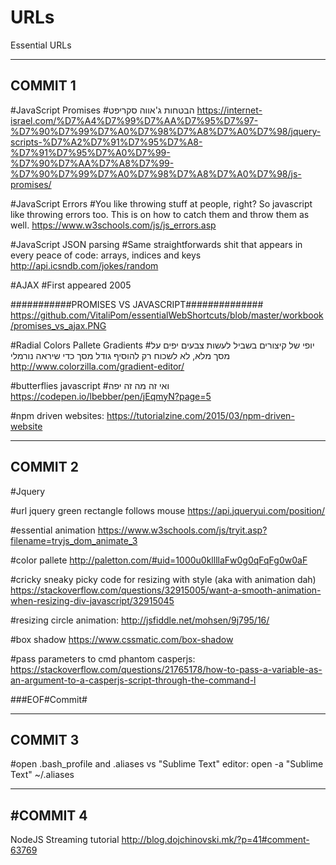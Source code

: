 # URLs
Essential URLs

------------------------------------------
COMMIT 1
------------------------------------------

#JavaScript Promises
#הבטחות ג'אווה סקריפט
https://internet-israel.com/%D7%A4%D7%99%D7%AA%D7%95%D7%97-%D7%90%D7%99%D7%A0%D7%98%D7%A8%D7%A0%D7%98/jquery-scripts-%D7%A2%D7%91%D7%95%D7%A8-%D7%91%D7%95%D7%A0%D7%99-%D7%90%D7%AA%D7%A8%D7%99-%D7%90%D7%99%D7%A0%D7%98%D7%A8%D7%A0%D7%98/js-promises/

#JavaScript Errors
#You like throwing stuff at people, right? So javascript like throwing errors too. This is on how to catch them and throw them as well.
https://www.w3schools.com/js/js_errors.asp

#JavaScript JSON parsing
#Same straightforwards shit that appears in every peace of code: arrays, indices and keys
http://api.icsndb.com/jokes/random

#AJAX 
#First appeared	2005

###########PROMISES VS JAVASCRIPT##############
https://github.com/VitaliPom/essentialWebShortcuts/blob/master/workbook/promises_vs_ajax.PNG

#Radial Colors Pallete Gradients
#יופי של קיצורים בשביל לעשות צבעים יפים על מסך מלא, לא לשכוח רק להוסיף גודל מסך כדי שיראה נורמלי
http://www.colorzilla.com/gradient-editor/

#butterflies javascript
#ואי זה מה זה יפה
https://codepen.io/lbebber/pen/jEqmyN?page=5

#npm driven websites:
https://tutorialzine.com/2015/03/npm-driven-website

------------------------------------------
COMMIT 2
------------------------------------------

#Jquery 

#url jquery green rectangle follows mouse
https://api.jqueryui.com/position/

#essential animation
https://www.w3schools.com/js/tryit.asp?filename=tryjs_dom_animate_3

#color pallete
http://paletton.com/#uid=1000u0kllllaFw0g0qFqFg0w0aF

#cricky sneaky picky code for resizing with style (aka with animation dah)
https://stackoverflow.com/questions/32915005/want-a-smooth-animation-when-resizing-div-javascript/32915045

#resizing circle animation:
http://jsfiddle.net/mohsen/9j795/16/

#box shadow
https://www.cssmatic.com/box-shadow

#pass parameters to cmd phantom casperjs:
https://stackoverflow.com/questions/21765178/how-to-pass-a-variable-as-an-argument-to-a-casperjs-script-through-the-command-l

###EOF#Commit#


------------------------------------------
COMMIT 3
------------------------------------------

#open .bash_profile and .aliases vs "Sublime Text" editor:
open -a "Sublime Text" ~/.aliases


------------------------------------------
#COMMIT 4
------------------------------------------

NodeJS Streaming tutorial
http://blog.dojchinovski.mk/?p=41#comment-63769
